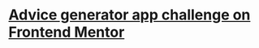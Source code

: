 # [Advice generator app challenge on Frontend Mentor](https://www.frontendmentor.io/challenges/advice-generator-app-QdUG-13db)